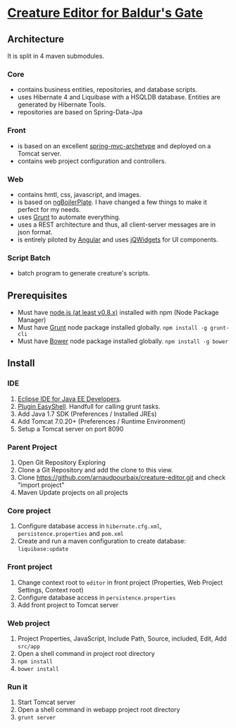 # [Creature Editor for Baldur's Gate](https://github.com/arnaudpourbaix/creature-editor/blob/master/Features.md)

## Architecture
It is split in 4 maven submodules.

### Core
- contains business entities, repositories, and database scripts.
- uses Hibernate 4 and Liquibase with a HSQLDB database. Entities are generated by Hibernate Tools.
- repositories are based on Spring-Data-Jpa

### Front
- is based on an excellent [spring-mvc-archetype](https://github.com/kolorobot/spring-mvc-quickstart-archetype) and deployed on a Tomcat server.
- contains web project configuration and controllers.

### Web
- contains hmtl, css, javascript, and images.
- is based on [ngBoilerPlate](https://github.com/joshdmiller/ng-boilerplate). I have changed a few things to make it perfect for my needs.
- uses [Grunt](http://gruntjs.com/) to automate everything. 
- uses a REST architecture and thus, all client-server messages are in json format.
- is entirely piloted by [Angular](http://angularjs.org/) and uses [jQWidgets](http://www.jqwidgets.com/) for UI components.

### Script Batch
- batch program to generate creature's scripts.

## Prerequisites
* Must have [node.js (at least v0.8.x)](http://nodejs.org/) installed with npm (Node Package Manager)
* Must have [Grunt](https://github.com/gruntjs/grunt) node package installed globally.  `npm install -g grunt-cli`
* Must have [Bower](https://github.com/twitter/bower) node package installed globally.  `npm install -g bower`

## Install

### IDE
1. [Eclipse IDE for Java EE Developers](http://www.eclipse.org/downloads/packages/eclipse-ide-java-ee-developers/keplerr).
2. [Plugin EasyShell](http://pluginbox.sourceforge.net). Handfull for calling grunt tasks.
3. Add Java 1.7 SDK (Preferences / Installed JREs)
4. Add Tomcat 7.0.20+ (Preferences / Runtime Environment)
5. Setup a Tomcat server on port 8090

### Parent Project
1. Open Git Repository Exploring
2. Clone a Git Repository and add the clone to this view. 
3. Clone https://github.com/arnaudpourbaix/creature-editor.git and check "import project"
4. Maven Update projects on all projects

### Core project
1. Configure database access in `hibernate.cfg.xml`, `persistence.properties` and `pom.xml`
2. Create and run a maven configuration to create database: `liquibase:update`

### Front project
1. Change context root to `editor` in front project (Properties, Web Project Settings, Context root)
2. Configure database access in `persistence.properties`
3. Add front project to Tomcat server

### Web project
1. Project Properties, JavaScript, Include Path, Source, included, Edit, Add `src/app`
2. Open a shell command in project root directory   
3. `npm install`
4. `bower install`

### Run it
1. Start Tomcat server
2. Open a shell command in webapp project root directory 
3. `grunt server`
